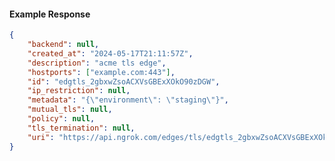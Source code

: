 <!-- Code generated for API Clients. DO NOT EDIT. -->

#### Example Response

```json
{
	"backend": null,
	"created_at": "2024-05-17T21:11:57Z",
	"description": "acme tls edge",
	"hostports": ["example.com:443"],
	"id": "edgtls_2gbxwZsoACXVsGBExXOkO90zDGW",
	"ip_restriction": null,
	"metadata": "{\"environment\": \"staging\"}",
	"mutual_tls": null,
	"policy": null,
	"tls_termination": null,
	"uri": "https://api.ngrok.com/edges/tls/edgtls_2gbxwZsoACXVsGBExXOkO90zDGW"
}
```
